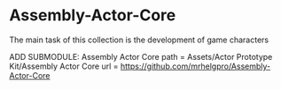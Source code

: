 # Assembly-Actor-Core
 The main task of this collection is the development of game characters

ADD SUBMODULE: Assembly Actor Core
	path = Assets/Actor Prototype Kit/Assembly Actor Core
	url = https://github.com/mrhelgpro/Assembly-Actor-Core